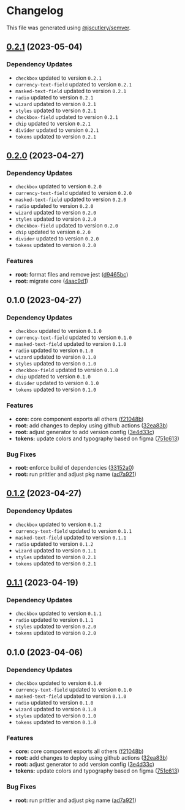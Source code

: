 # Changelog

This file was generated using [@jscutlery/semver](https://github.com/jscutlery/semver).

## [0.2.1](https://github.com/Novatics/novatics-ui/compare/core-0.2.0...core-0.2.1) (2023-05-04)

### Dependency Updates

* `checkbox` updated to version `0.2.1`
* `currency-text-field` updated to version `0.2.1`
* `masked-text-field` updated to version `0.2.1`
* `radio` updated to version `0.2.1`
* `wizard` updated to version `0.2.1`
* `styles` updated to version `0.2.1`
* `checkbox-field` updated to version `0.2.1`
* `chip` updated to version `0.2.1`
* `divider` updated to version `0.2.1`
* `tokens` updated to version `0.2.1`
## [0.2.0](https://github.com/Novatics/novatics-ui/compare/core-0.1.0...core-0.2.0) (2023-04-27)

### Dependency Updates

* `checkbox` updated to version `0.2.0`
* `currency-text-field` updated to version `0.2.0`
* `masked-text-field` updated to version `0.2.0`
* `radio` updated to version `0.2.0`
* `wizard` updated to version `0.2.0`
* `styles` updated to version `0.2.0`
* `checkbox-field` updated to version `0.2.0`
* `chip` updated to version `0.2.0`
* `divider` updated to version `0.2.0`
* `tokens` updated to version `0.2.0`

### Features

* **root:** format files and remove jest ([d9465bc](https://github.com/Novatics/novatics-ui/commit/d9465bc1205be35fa970b607b6cb1d05aca4f756))
* **root:** migrate core ([4aac9d1](https://github.com/Novatics/novatics-ui/commit/4aac9d1666acf1839899782186937f8287ba9505))

## 0.1.0 (2023-04-27)

### Dependency Updates

* `checkbox` updated to version `0.1.0`
* `currency-text-field` updated to version `0.1.0`
* `masked-text-field` updated to version `0.1.0`
* `radio` updated to version `0.1.0`
* `wizard` updated to version `0.1.0`
* `styles` updated to version `0.1.0`
* `checkbox-field` updated to version `0.1.0`
* `chip` updated to version `0.1.0`
* `divider` updated to version `0.1.0`
* `tokens` updated to version `0.1.0`

### Features

* **core:** core component exports all others ([f21048b](https://github.com/Novatics/novatics-ui/commit/f21048b485169d1079f844e34df9c94b5f96f75a))
* **root:** add changes to deploy using github actions ([32ea83b](https://github.com/Novatics/novatics-ui/commit/32ea83b92cd5f28671dcb6a78d85896ed76d5d1e))
* **root:** adjust generator to add version config ([3e4d33c](https://github.com/Novatics/novatics-ui/commit/3e4d33c02094754a2cf2389d77aa92ea5c1868a5))
* **tokens:** update colors and typography based on figma ([751c613](https://github.com/Novatics/novatics-ui/commit/751c613b742bd4332fbba29acc8070060a82772e))


### Bug Fixes

* **root:** enforce build of dependencies ([33152a0](https://github.com/Novatics/novatics-ui/commit/33152a0c7f2215c777013c594818dd537edd5a7c))
* **root:** run prittier and adjust pkg name ([ad7a921](https://github.com/Novatics/novatics-ui/commit/ad7a9216557fe1a57aaadd3ab0378211e05371bf))

## [0.1.2](https://github.com/Novatics/novatics-ui/compare/core-0.1.1...core-0.1.2) (2023-04-27)

### Dependency Updates

* `checkbox` updated to version `0.1.2`
* `currency-text-field` updated to version `0.1.1`
* `masked-text-field` updated to version `0.1.1`
* `radio` updated to version `0.1.2`
* `wizard` updated to version `0.1.1`
* `styles` updated to version `0.2.1`
* `tokens` updated to version `0.2.1`
## [0.1.1](https://github.com/Novatics/novatics-ui/compare/core-0.1.0...core-0.1.1) (2023-04-19)

### Dependency Updates

* `checkbox` updated to version `0.1.1`
* `radio` updated to version `0.1.1`
* `styles` updated to version `0.2.0`
* `tokens` updated to version `0.2.0`
## 0.1.0 (2023-04-06)

### Dependency Updates

* `checkbox` updated to version `0.1.0`
* `currency-text-field` updated to version `0.1.0`
* `masked-text-field` updated to version `0.1.0`
* `radio` updated to version `0.1.0`
* `wizard` updated to version `0.1.0`
* `styles` updated to version `0.1.0`
* `tokens` updated to version `0.1.0`

### Features

* **core:** core component exports all others ([f21048b](https://github.com/Novatics/novatics-ui/commit/f21048b485169d1079f844e34df9c94b5f96f75a))
* **root:** add changes to deploy using github actions ([32ea83b](https://github.com/Novatics/novatics-ui/commit/32ea83b92cd5f28671dcb6a78d85896ed76d5d1e))
* **root:** adjust generator to add version config ([3e4d33c](https://github.com/Novatics/novatics-ui/commit/3e4d33c02094754a2cf2389d77aa92ea5c1868a5))
* **tokens:** update colors and typography based on figma ([751c613](https://github.com/Novatics/novatics-ui/commit/751c613b742bd4332fbba29acc8070060a82772e))


### Bug Fixes

* **root:** run prittier and adjust pkg name ([ad7a921](https://github.com/Novatics/novatics-ui/commit/ad7a9216557fe1a57aaadd3ab0378211e05371bf))
